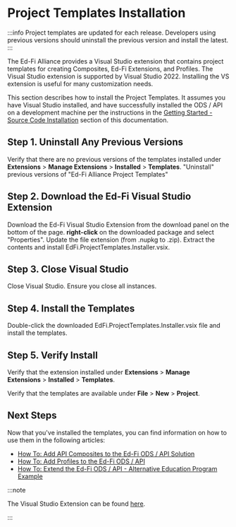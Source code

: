 # Project Templates Installation

:::info
Project templates are updated for each release. Developers using previous
versions should uninstall the previous version and install the latest.
:::

The Ed-Fi Alliance provides a Visual Studio extension that contains project
templates for creating Composites, Ed-Fi Extensions, and Profiles. The
Visual Studio extension is supported by Visual Studio 2022. Installing the
VS extension is useful for many customization needs.

This section describes how to install the Project Templates. It assumes you
have Visual Studio installed, and have successfully installed the ODS / API
on a development machine per the instructions in the [Getting Started -
Source Code Installation](../readme.md)
section of this documentation.

## Step 1. Uninstall Any Previous Versions

Verify that there are no previous versions of the templates installed under
**Extensions** \> **Manage Extensions** \> **Installed** > **Templates**.
"Uninstall" previous versions of "Ed-Fi Alliance Project Templates"

## Step 2. Download the Ed-Fi Visual Studio Extension

Download the Ed-Fi Visual Studio Extension from the download panel on the
bottom of the page. **right-click** on the downloaded package and select
"Properties".
Update the file extension (from .nupkg to .zip). Extract the contents and
install EdFi.ProjectTemplates.Installer.vsix.

## Step 3. Close Visual Studio

Close Visual Studio. Ensure you close all instances.

## Step 4. Install the Templates

Double-click the downloaded EdFi.ProjectTemplates.Installer.vsix file and
install the templates.

## Step 5. Verify Install

Verify that the extension installed under **Extensions** \> **Manage
Extensions** \> **Installed** > **Templates**.

Verify that the templates are available under **File** > **New** >
**Project**.

## Next Steps

Now that you've installed the templates, you can find information on how to
use them in the following articles:

* [How To: Add API Composites to the Ed-Fi ODS / API
      Solution](../../how-to-guides/how-to-add-api-composites-to-the-ed-fi-ods-api-solution.md)
* [How To: Add Profiles to the Ed-Fi ODS /
      API](../../how-to-guides/how-to-add-profiles-to-the-ed-fi-ods-api.md)
* [How To: Extend the Ed-Fi ODS / API - Alternative Education Program
      Example](../../how-to-guides/how-to-extend-the-ed-fi-ods-api-alternative-education-program-example.md)

:::note

The Visual Studio Extension can be found
[here](https://dev.azure.com/ed-fi-alliance/Ed-Fi-Alliance-OSS/_artifacts/feed/EdFi@Release/NuGet/EdFi.Suite3.ProjectTemplates.Installer/overview/7.3.57).

:::
